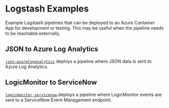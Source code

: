 # Logstash Examples

Example Logstash pipelines that can be deployed to an Azure Container App for development or testing. This may be useful when the pipeline needs to be reachable externally.

## JSON to Azure Log Analytics

[`json-azureloganalytics`](https://github.com/chrisred/az-logstash-example/tree/master/json-azureloganalytics) deploys a pipeline where JSON data is sent to Azure Log Analytics.

## LogicMonitor to ServiceNow

[`logicmonitor-servicenow`](https://github.com/chrisred/az-logstash-example/tree/master/logicmonitor-servicenow) deploys a pipeline where LogicMonitor events are sent to a ServiceNow Event Management endpoint.